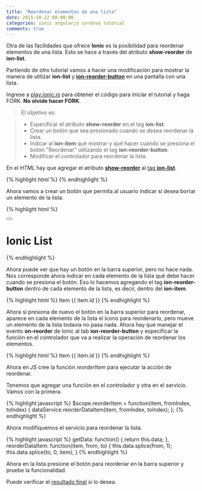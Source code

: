 ```yaml
---
title: "Reordenar elementos de una lista"
date: 2015-10-22 08:00:00
categories: ionic angularjs cordova tutorial
comments: true
---
```

Otra de las facilidades que ofrece __Ionic__ es la posibilidad para reordenar elementos de una lista. Esto se hace a través del atributo __show-reorder__ de __ion-list__.

Partiendo de otro tutorial vamos a hacer una modificación para mostrar la manera de utilizar __ion-list__ y [__ion-reorder-button__][4] en una pantalla con una lista.

Ingrese a [play.ionic.io][1] para obtener el código para iniciar el tutorial y haga FORK. __No olvide hacer FORK__.

  > El objetivo es:

  > - Especificar el atributo __show-reorder__ en el tag __ion-list__.
  > - Crear un botón que sea presionado cuando se desea reordenar la lista.
  > - Indicar al __ion-item__ qué mostrar y qué hacer cuando se presiona el botón "Reordenar" utilizando el tag __ion-reorder-button__.
  > - Modificar el controlador para reordenar la lista. 

En el *HTML* hay que agregar el atributo [__show-reorder__][3] al [tag __ion-list__][3].

{% highlight html  %}
<ion-list show-reorder="showReorder">
{% endhighlight %}

Ahora vamos a crear un botón que permita al usuario indicar si desea borrar un elemento de la lista.

{% highlight html  %}
<ion-header-bar class="bar-positive">
  <div class="buttons">
    <button class="button button-icon icon ion-shuffle"
      ng-click="showReorder = !showReorder">
    </button>
    <h1 class="title">Ionic List</h1>
  </div>
</ion-header-bar>
{% endhighlight %}

Ahora puede ver que hay un botón en la barra superior, pero no hace nada. Nos corresponde ahora indicar en cada elemento de la lista qué debe hacer cuando se presiona el botón. Eso lo hacemos agregando el tag __ion-reorder-button__ dentro de cada elemento de la lista, es decir, dentro del __ion-item__.

{% highlight html  %}
<ion-item ng-repeat="item in items">
  <ion-reorder-button class="ion-navicon">
  </ion-reorder-button>
  Item {{ item.id }}
</ion-item>
{% endhighlight %}

Ahora si presiona de nuevo el botón en la barra superior para reordenar, aparece en cada elemento de la lista el ícono para reordenarlo, pero mueve un elemento de la lista todavía no pasa nada. Ahora hay que manejar el evento __on-reorder__ de Ionic al tab __ion-reorder-button__ y especificar la función en el controlador que va a realizar la operación de reordenar los elementos.

{% highlight html  %}
<ion-item ng-repeat="item in items">
  <ion-reorder-button class="ion-navicon"
    on-reorder="reorderItem(item, $fromIndex, $toIndex)">
  </ion-reorder-button>
  Item {{ item.id }}
</ion-item>
{% endhighlight %}

Ahora en *JS* cree la función *reorderItem* para ejecutar la acción de reordenar.

Tenemos que agregar una función en el controlador y otra en el servicio. Vamos con la primera.

{% highlight javascript  %}
$scope.reorderItem = function(item, fromIndex, toIndex) {
  dataService.reorderDataItem(item, fromIndex, toIndex);
};
{% endhighlight %}

Ahora modifiquemos el servicio para reordenar la lista.

{% highlight javascript  %}
getData: function() {
  return this.data;
},
reorderDataItem: function(item, from, to) {
  this.data.splice(from, 1);
  this.data.splice(to, 0, item);
}
{% endhighlight %}

Ahora en la lista presione el botón para reordenar en la barra superior y pruebe la funcionalidad.

Puede verificar el [resultado final][2] si lo desea.

[1]: http://play.ionic.io/app/4b718c0aa1df "Inicio del tutorial" 
[2]: http://play.ionic.io/app/6320ecffa017 "Resultado del tutorial"
[3]: http://ionicframework.com/docs/api/directive/ionList/ "ion-list"
[4]: http://ionicframework.com/docs/api/directive/ionReorderButton/ "ion-reorder-button"